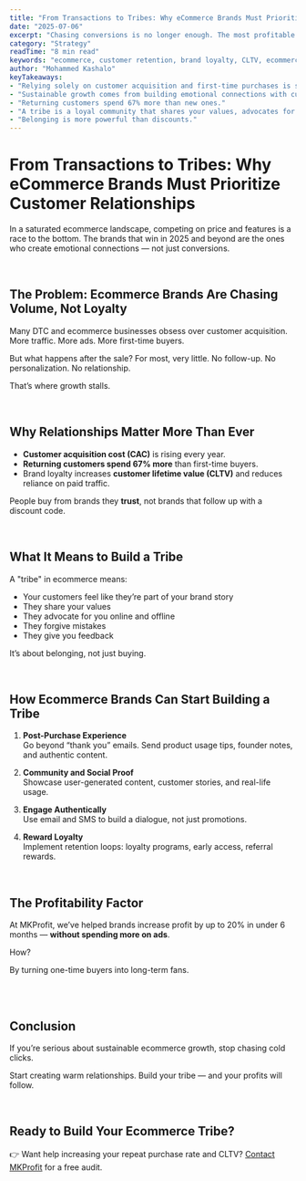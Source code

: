 ```yaml
---
title: "From Transactions to Tribes: Why eCommerce Brands Must Prioritize Customer Relationships"
date: "2025-07-06"
excerpt: "Chasing conversions is no longer enough. The most profitable ecommerce brands are those that create loyal tribes of customers — not just one-time buyers."
category: "Strategy"
readTime: "8 min read"
keywords: "ecommerce, customer retention, brand loyalty, CLTV, ecommerce strategy, DTC growth, customer experience"
author: "Mohammed Kashalo"
keyTakeaways:
- "Relying solely on customer acquisition and first-time purchases is short-sighted."
- "Sustainable growth comes from building emotional connections with customers."
- "Returning customers spend 67% more than new ones."
- "A tribe is a loyal community that shares your values, advocates for your brand, and offers feedback."
- "Belonging is more powerful than discounts."
---
```


# From Transactions to Tribes: Why eCommerce Brands Must Prioritize Customer Relationships

In a saturated ecommerce landscape, competing on price and features is a race to the bottom. The brands that win in 2025 and beyond are the ones who create emotional connections — not just conversions.

<br>

## The Problem: Ecommerce Brands Are Chasing Volume, Not Loyalty

Many DTC and ecommerce businesses obsess over customer acquisition. More traffic. More ads. More first-time buyers.

But what happens after the sale? For most, very little. No follow-up. No personalization. No relationship.

That’s where growth stalls.

<br>

## Why Relationships Matter More Than Ever

- **Customer acquisition cost (CAC)** is rising every year.  
- **Returning customers spend 67% more** than first-time buyers.  
- Brand loyalty increases **customer lifetime value (CLTV)** and reduces reliance on paid traffic.

People buy from brands they **trust**, not brands that follow up with a discount code.

<br>

## What It Means to Build a Tribe

A "tribe" in ecommerce means:

- Your customers feel like they’re part of your brand story  
- They share your values  
- They advocate for you online and offline  
- They forgive mistakes  
- They give you feedback

It’s about belonging, not just buying.

<br>

## How Ecommerce Brands Can Start Building a Tribe

1. **Post-Purchase Experience**  
   Go beyond “thank you” emails. Send product usage tips, founder notes, and authentic content.

2. **Community and Social Proof**  
   Showcase user-generated content, customer stories, and real-life usage.

3. **Engage Authentically**  
   Use email and SMS to build a dialogue, not just promotions.

4. **Reward Loyalty**  
   Implement retention loops: loyalty programs, early access, referral rewards.

<br>



## The Profitability Factor

At MKProfit, we’ve helped brands increase profit by up to 20% in under 6 months — **without spending more on ads**.

How?

By turning one-time buyers into long-term fans.

<br>
<br>

## Conclusion

If you’re serious about sustainable ecommerce growth, stop chasing cold clicks.  

Start creating warm relationships. Build your tribe — and your profits will follow.

<br>

## Ready to Build Your Ecommerce Tribe?

👉 Want help increasing your repeat purchase rate and CLTV? [Contact MKProfit](https://calendly.com/mhdkashalo/business-diagnostic-call) for a free audit.
